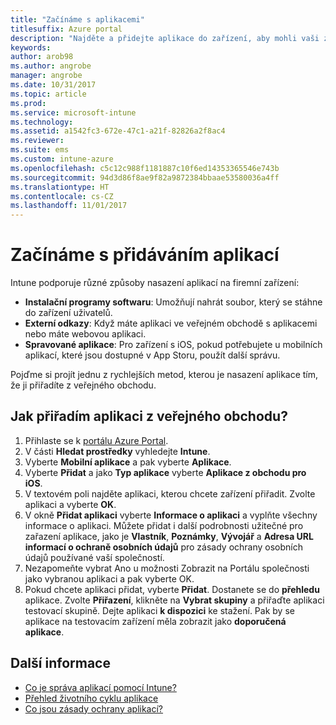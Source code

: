 ```yaml
---
title: "Začínáme s aplikacemi"
titlesuffix: Azure portal
description: "Najděte a přidejte aplikace do zařízení, aby mohli vaši zaměstnanci plnit úkoly."
keywords: 
author: arob98
ms.author: angrobe
manager: angrobe
ms.date: 10/31/2017
ms.topic: article
ms.prod: 
ms.service: microsoft-intune
ms.technology: 
ms.assetid: a1542fc3-672e-47c1-a21f-82826a2f8ac4
ms.reviewer: 
ms.suite: ems
ms.custom: intune-azure
ms.openlocfilehash: c5c12c988f1181887c10f6ed14353365546e743b
ms.sourcegitcommit: 94d3d86f8ae9f82a9872384bbaae53580036a4ff
ms.translationtype: HT
ms.contentlocale: cs-CZ
ms.lasthandoff: 11/01/2017
---
```

# <a name="get-started-with-adding-apps"></a>Začínáme s přidáváním aplikací

Intune podporuje různé způsoby nasazení aplikací na firemní zařízení:

* **Instalační programy softwaru**: Umožňují nahrát soubor, který se stáhne do zařízení uživatelů.
* __Externí odkazy__: Když máte aplikaci ve veřejném obchodě s aplikacemi nebo máte webovou aplikaci.
* **Spravované aplikace**: Pro zařízení s iOS, pokud potřebujete u mobilních aplikací, které jsou dostupné v App Storu, použít další správu.

Pojďme si projít jednu z rychlejších metod, kterou je nasazení aplikace tím, že ji přiřadíte z veřejného obchodu.

## <a name="how-do-i-assign-a-public-store-app"></a>Jak přiřadím aplikaci z veřejného obchodu?

1. Přihlaste se k [portálu Azure Portal](https://portal.azure.com).
2. V části **Hledat prostředky** vyhledejte **Intune**.
3. Vyberte **Mobilní aplikace** a pak vyberte **Aplikace**.
4. Vyberte **Přidat** a jako **Typ aplikace** vyberte **Aplikace z obchodu pro iOS**.
5. V textovém poli najděte aplikaci, kterou chcete zařízení přiřadit. Zvolte aplikaci a vyberte **OK**.
6. V okně **Přidat aplikaci** vyberte **Informace o aplikaci** a vyplňte všechny informace o aplikaci. Můžete přidat i další podrobnosti užitečné pro zařazení aplikace, jako je **Vlastník**, **Poznámky**, **Vývojář** a **Adresa URL informací o ochraně osobních údajů** pro zásady ochrany osobních údajů používané vaší společností.
7. Nezapomeňte vybrat Ano u možnosti Zobrazit na Portálu společnosti jako vybranou aplikaci a pak vyberte OK.
8. Pokud chcete aplikaci přidat, vyberte **Přidat**. Dostanete se do **přehledu** aplikace. Zvolte **Přiřazení**, klikněte na **Vybrat skupiny** a přiřaďte aplikaci testovací skupině. Dejte aplikaci **k dispozici** ke stažení. Pak by se aplikace na testovacím zařízení měla zobrazit jako **doporučená aplikace**.

## <a name="learn-more"></a>Další informace

* [Co je správa aplikací pomocí Intune?](app-management.md)
* [Přehled životního cyklu aplikace](app-lifecycle.md)
* [Co jsou zásady ochrany aplikací?](app-protection-policy.md)
